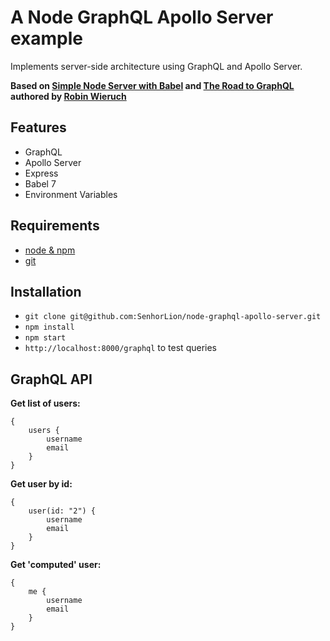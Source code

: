 # A Node GraphQL Apollo Server example

Implements server-side architecture using GraphQL and Apollo Server.

**Based on [Simple Node Server with Babel](https://www.robinwieruch.de/minimal-node-js-babel-setup) and [The Road to GraphQL](https://roadtoreact.com/course-details?courseId=THE_ROAD_TO_GRAPHQL) authored by [Robin Wieruch](https://www.robinwieruch.de/)**

## Features

- GraphQL
- Apollo Server
- Express
- Babel 7
- Environment Variables

## Requirements

- [node & npm](https://nodejs.org/en/)
- [git](https://git-scm.com/)

## Installation

- `git clone git@github.com:SenhorLion/node-graphql-apollo-server.git`
- `npm install`
- `npm start`
- `http://localhost:8000/graphql` to test queries

## GraphQL API

**Get list of users:**

```
{
    users {
        username
        email
    }
}
```

**Get user by id:**

```
{
    user(id: "2") {
        username
        email
    }
}
```

**Get 'computed' user:**

```
{
    me {
        username
        email
    }
}
```
